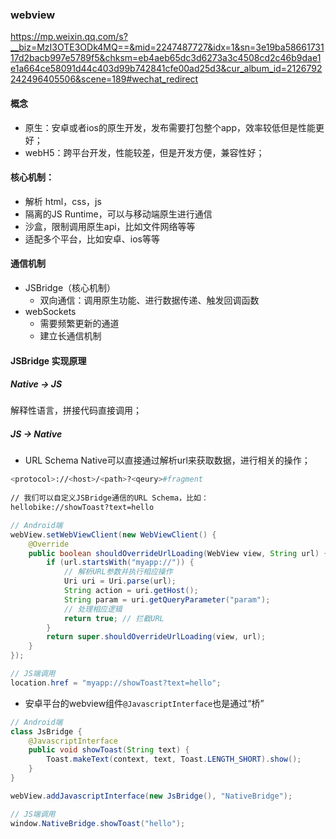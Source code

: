 
### webview

<https://mp.weixin.qq.com/s?__biz=MzI3OTE3ODk4MQ==&mid=2247487727&idx=1&sn=3e19ba5866173117d2bacb997e5789f5&chksm=eb4aeb65dc3d6273a3c4508cd2c46b9dae1e1a664ce58091d44c403d99b742841cfe00ad25d3&cur_album_id=2126792242496405506&scene=189#wechat_redirect>

#### 概念
- 原生：安卓或者ios的原生开发，发布需要打包整个app，效率较低但是性能更好；
- webH5：跨平台开发，性能较差，但是开发方便，兼容性好；

#### 核心机制：
- 解析 html，css，js
- 隔离的JS Runtime，可以与移动端原生进行通信
- 沙盒，限制调用原生api，比如文件网络等等
- 适配多个平台，比如安卓、ios等等

#### 通信机制

- JSBridge（核心机制）
    - 双向通信：调用原生功能、进行数据传递、触发回调函数
- webSockets
    - 需要频繁更新的通道
    - 建立长通信机制

#### JSBridge 实现原理

##### Native -> JS
解释性语言，拼接代码直接调用；

##### JS -> Native
- URL Schema
Native可以直接通过解析url来获取数据，进行相关的操作；
```sh
<protocol>://<host>/<path>?<qeury>#fragment
  
// 我们可以自定义JSBridge通信的URL Schema，比如：
hellobike://showToast?text=hello
```
```java
// Android端
webView.setWebViewClient(new WebViewClient() {
    @Override
    public boolean shouldOverrideUrlLoading(WebView view, String url) {
        if (url.startsWith("myapp://")) {
            // 解析URL参数并执行相应操作
            Uri uri = Uri.parse(url);
            String action = uri.getHost();
            String param = uri.getQueryParameter("param");
            // 处理相应逻辑
            return true; // 拦截URL
        }
        return super.shouldOverrideUrlLoading(view, url);
    }
});

// JS端调用
location.href = "myapp://showToast?text=hello";
```

- 安卓平台的webview组件`@JavascriptInterface`也是通过“桥”

```java
// Android端
class JsBridge {
    @JavascriptInterface
    public void showToast(String text) {
        Toast.makeText(context, text, Toast.LENGTH_SHORT).show();
    }
}

webView.addJavascriptInterface(new JsBridge(), "NativeBridge");

// JS端调用
window.NativeBridge.showToast("hello");
```